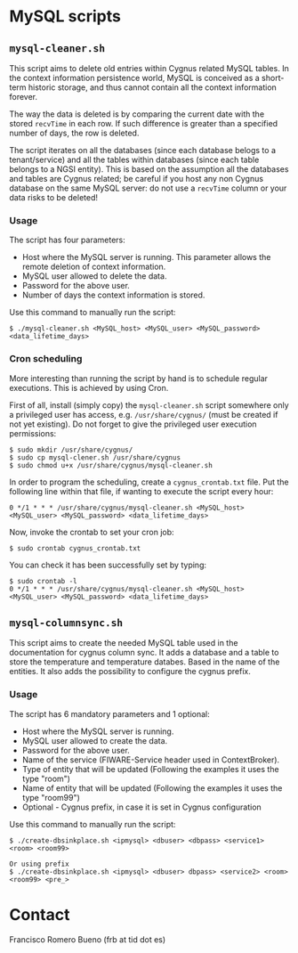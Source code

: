 # MySQL scripts

## `mysql-cleaner.sh`
This script aims to delete old entries within Cygnus related MySQL tables. In the context information persistence world, MySQL is conceived as a short-term historic storage, and thus cannot contain all the context information forever.

The way the data is deleted is by comparing the current date with the stored `recvTime` in each row. If such difference is greater than a specified number of days, the row is deleted.

The script iterates on all the databases (since each database belogs to a tenant/service) and all the tables within databases (since each table belongs to a NGSI entity). This is based on the assumption all the databases and tables are Cygnus related; be careful if you host any non Cygnus database on the same MySQL server: do not use a `recvTime` column or your data risks to be deleted!

### Usage
The script has four parameters:

* Host where the MySQL server is running. This parameter allows the remote deletion of context information.
* MySQL user allowed to delete the data.
* Password for the above user.
* Number of days the context information is stored.

Use this command to manually run the script:

    $ ./mysql-cleaner.sh <MySQL_host> <MySQL_user> <MySQL_password> <data_lifetime_days>

### Cron scheduling
More interesting than running the script by hand is to schedule regular executions. This is achieved by using Cron.

First of all, install (simply copy) the `mysql-cleaner.sh` script somewhere only a privileged user has access, e.g. `/usr/share/cygnus/` (must be created if not yet existing). Do not forget to give the privileged user execution permissions:

    $ sudo mkdir /usr/share/cygnus/
    $ sudo cp mysql-clener.sh /usr/share/cygnus 
    $ sudo chmod u+x /usr/share/cygnus/mysql-cleaner.sh

In order to program the scheduling, create a `cygnus_crontab.txt` file. Put the following line within that file, if wanting to execute the script every hour:

    0 */1 * * * /usr/share/cygnus/mysql-cleaner.sh <MySQL_host> <MySQL_user> <MySQL_password> <data_lifetime_days>

Now, invoke the crontab to set your cron job:

    $ sudo crontab cygnus_crontab.txt

You can check it has been successfully set by typing:

    $ sudo crontab -l
    0 */1 * * * /usr/share/cygnus/mysql-cleaner.sh <MySQL_host> <MySQL_user> <MySQL_password> <data_lifetime_days>      


## `mysql-columnsync.sh`
This script aims to create the needed MySQL table used in the documentation for cygnus column sync.
It adds a database and a table to store the temperature and temperature databes. Based in the name of the entities. It also adds the possibility to configure the cygnus prefix.

### Usage
The script has 6 mandatory parameters and 1 optional:

* Host where the MySQL server is running. 
* MySQL user allowed to create the data.
* Password for the above user.
* Name of the service (FIWARE-Service header used in ContextBroker).
* Type of entity that will be updated (Following the examples it uses the type "room")
* Name of entity that will be updated (Following the examples it uses the type "room99")
* Optional - Cygnus prefix, in case it is set in Cygnus configuration



Use this command to manually run the script:

    $ ./create-dbsinkplace.sh <ipmysql> <dbuser> <dbpass> <service1> <room> <room99>
    
    Or using prefix
    $ ./create-dbsinkplace.sh <ipmysql> <dbuser> dbpass> <service2> <room> <room99> <pre_>



# Contact
Francisco Romero Bueno (frb at tid dot es)
